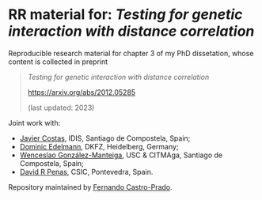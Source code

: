 # RR material for: _Testing for genetic interaction with distance correlation_

Reproducible research material for chapter 3 of my PhD dissetation, whose content is collected in preprint

>_Testing for genetic interaction with distance correlation_
>
>https://arxiv.org/abs/2012.05285
>
>(last updated: 2023)

Joint work with:
* [Javier Costas](http://xeneticapsiquiatrica.narede.gl/psychiatric-genetics/group-leader.html), IDIS, Santiago de Compostela, Spain;
* [Dominic Edelmann](https://www.dkfz.de/en/biostatistics/staff/edelmann.html), DKFZ, Heidelberg, Germany;
* [Wenceslao González-Manteiga](http://eamo.usc.es/pub/wences/index.php/en/), USC & CITMAga, Santiago de Compostela, Spain;
* [David R Penas](https://sites.google.com/view/davidrpenas), CSIC, Pontevedra, Spain.

Repository maintained by [Fernando Castro-Prado](https://sites.google.com/view/fernando-castro-prado/home).
